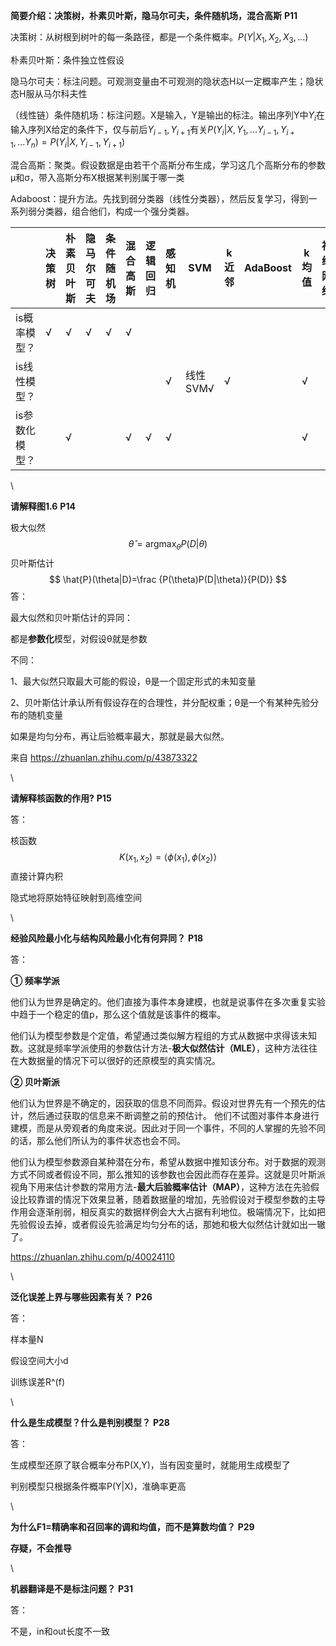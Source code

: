 **简要介绍：决策树，朴素贝叶斯，隐马尔可夫，条件随机场，混合高斯** **P11**

决策树：从树根到树叶的每一条路径，都是一个条件概率。$P(Y|X_1,X_2,X_3,...)$

朴素贝叶斯：条件独立性假设

隐马尔可夫：标注问题。可观测变量由不可观测的隐状态H以一定概率产生；隐状态H服从马尔科夫性

（线性链）条件随机场：标注问题。X是输入，Y是输出的标注。输出序列Y中$Y_i$在输入序列X给定的条件下，仅与前后$Y_{i-1},Y_{i+1}$有关$P(Y_i|X,Y_1,...Y_{i-1},Y_{i+1},...Y_n)=P(Y_i|X,Y_{i-1},Y_{i+1})$

混合高斯：聚类。假设数据是由若干个高斯分布生成，学习这几个高斯分布的参数μ和σ，带入高斯分布X根据某判别属于哪一类

Adaboost：提升方法。先找到弱分类器（线性分类器），然后反复学习，得到一系列弱分类器，组合他们，构成一个强分类器。

|                | 决策树 | 朴素贝叶斯 | 隐马尔可夫 | 条件随机场 | 混合高斯 | 逻辑回归 | 感知机 | SVM      | k近邻 | AdaBoost | k均值 | 神经网络 |
| -------------- | ------ | ---------- | ---------- | ---------- | -------- | -------- | ------ | -------- | ----- | -------- | ----- | -------- |
| is概率模型？   | √      | √          | √          | √          | √        |          |        |          |       |          |       |          |
| is线性模型？   |        |            |            |            |          |          | √      | 线性SVM√ | √     |          | √     |          |
| is参数化模型？ |        | √          |            |            | √        | √        | √      |          |       |          | √     |          |

   \



**请解释图1.6** **P14**

极大似然
$$
\hat\theta=\mathop {argmax}_{\theta}P(D|\theta)
$$
贝叶斯估计
$$
\hat{P}(\theta|D)=\frac {P(\theta)P(D|\theta)}{P(D)}
$$
答：

最大似然和贝叶斯估计的异同：

都是**参数化**模型，对假设θ就是参数

不同：

1、最大似然只取最大可能的假设，θ是一个固定形式的未知变量

2、贝叶斯估计承认所有假设存在的合理性，并分配权重；θ是一个有某种先验分布的随机变量

如果是均匀分布，再让后验概率最大，那就是最大似然。

来自 <https://zhuanlan.zhihu.com/p/43873322>   

\



**请解释核函数的作用?** **P15**

答：

核函数
$$
K(x_1,x_2)=\langle\phi(x_1),\phi(x_2)\rangle
$$
直接计算内积

隐式地将原始特征映射到高维空间  

 \



**经验风险最小化与结构风险最小化有何异同？** **P18**

答：

 **① 频率学派**

他们认为世界是确定的。他们直接为事件本身建模，也就是说事件在多次重复实验中趋于一个稳定的值p，那么这个值就是该事件的概率。

他们认为模型参数是个定值，希望通过类似解方程组的方式从数据中求得该未知数。这就是频率学派使用的参数估计方法-**极大似然估计（MLE）**，这种方法往往在大数据量的情况下可以很好的还原模型的真实情况。

**② 贝叶斯派**

他们认为世界是不确定的，因获取的信息不同而异。假设对世界先有一个预先的估计，然后通过获取的信息来不断调整之前的预估计。 他们不试图对事件本身进行建模，而是从旁观者的角度来说。因此对于同一个事件，不同的人掌握的先验不同的话，那么他们所认为的事件状态也会不同。

他们认为模型参数源自某种潜在分布，希望从数据中推知该分布。对于数据的观测方式不同或者假设不同，那么推知的该参数也会因此而存在差异。这就是贝叶斯派视角下用来估计参数的常用方法-**最大后验概率估计（MAP）**，这种方法在先验假设比较靠谱的情况下效果显著，随着数据量的增加，先验假设对于模型参数的主导作用会逐渐削弱，相反真实的数据样例会大大占据有利地位。极端情况下，比如把先验假设去掉，或者假设先验满足均匀分布的话，那她和极大似然估计就如出一辙了。

https://zhuanlan.zhihu.com/p/40024110

  \



**泛化误差上界与哪些因素有关？** **P26**

答：

样本量N

假设空间大小d

训练误差R^(f)

   \



**什么是生成模型？什么是判别模型？** **P28**

答：

生成模型还原了联合概率分布P(X,Y)，当有因变量时，就能用生成模型了

判别模型只根据条件概率P(Y|X)，准确率更高  

  \



**为什么F1=精确率和召回率的调和均值，而不是算数均值？** **P29**

**存疑，不会推导**  

  \



**机器翻译是不是标注问题？** **P31**

答：

不是，in和out长度不一致



 